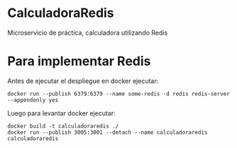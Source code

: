# CalculadoraRedis
Microservicio de práctica, calculadora utilizando Redis





# Para implementar Redis

Antes de ejecutar el despliegue en docker ejecutar:
~~~
docker run --publish 6379:6379 --name some-redis -d redis redis-server --appendonly yes
~~~

Luego para levantar docker ejecutar:
~~~
docker build -t calculadoraredis ./
docker run --publish 3005:3001 --detach --name calculadoraredis calculadoraredis
~~~